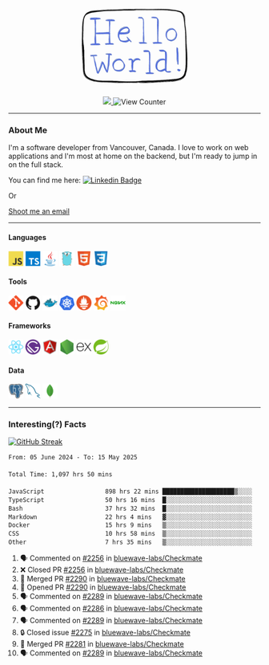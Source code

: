 <div align="center">
    <img src="./img/hello_world.webp" height="200px" width="">
    <div>
        <a href="https://www.linkedin.com/in/ajhollid">
            <img src="https://img.shields.io/badge/LinkedIn-blue"/>
        </a>
        <img src="https://komarev.com/ghpvc/?username=ajhollid&color=yellow" alt="View Counter">
    </div>
</div>

---

### About Me

I'm a software developer from Vancouver, Canada. I love to work on web applications and I'm most at home on the backend, but I'm ready to jump in on the full stack.

You can find me here: [![Linkedin Badge](https://img.shields.io/badge/-ajhollid-blue?style=flat&logo=Linkedin&logoColor=white)](https://www.linkedin.com/in/ajhollid)

Or

[Shoot me an email](mailto:ajhollid@gmail.com)

---

#### Languages

<div>
    <img src="./img/devicons/javascript-original.svg" width=30 height=30 alt="JavaScript">
    <img src="/img/devicons/typescript-original.svg" width=30 height=30 alt="TypeScript">
    <img src="./img/devicons/java-original.svg" width=30 height=30 alt="Java">
    <img src="./img/devicons/go-original.svg" width=30 height=30 alt="Golang">
    <img src="./img/devicons/html5-original.svg" width=30 height=30 alt="HTML 5">
    <img src="./img/devicons/css3-original.svg" width=30 height=30 alt="CSS 3">
</div>

#### Tools

<div>
    <img src="./img/devicons/git-original.svg" width=30 height=30 alt="Git">
    <img src="./img/devicons/github-original.svg" width=30 height=30 alt="Github">
    <img src="./img/devicons/docker-original.svg" width=30 
    height=30 alt="Docker">
    <img src="./img/devicons/kubernetes-original.svg" width=30 height=30 alt="K8">
    <img src="./img/devicons/prometheus-original.svg" width=30 height=30 alt="Prometheus">
    <img src="./img/devicons/grafana-original.svg" width=30 height=30 alt="Grafana">
    <img src="./img/devicons/nginx-original.svg" width=30 height=30 alt="Nginx">
</div>

#### Frameworks

<div>
    <img src="./img/devicons/react-original.svg" width=30 height=30 alt="React">
    <img src="./img/devicons/gatsby-original.svg" width=30 height=30 alt="Gatsby">
    <img src="./img/devicons/angularjs-original.svg" width=30 height=30 alt="AngularJS">
    <img src="./img/devicons/nodejs-original.svg" width=30 height=30 alt="NodeJS">
    <img src="./img/devicons/express-original.svg" width=30 height=30 alt="Express">
    <img src="./img/devicons/spring-original.svg" width=30 height=30 alt="Spring">
</div>

#### Data

<div>
    <img src="./img/devicons/postgresql-original.svg" width=30 height=30 alt="Postgresql">
    <img src="./img/devicons/mysql-original.svg" width=30 height=30 alt="Mysql">
    <img src="./img/devicons/mongodb-original.svg" width=30 height=30 alt="MongoDB">
</div>

---

### Interesting(?) Facts

[![GitHub Streak](http://github-readme-streak-stats.herokuapp.com?user=ajhollid)](https://git.io/streak-stats)

 <!--START_SECTION:waka-->

```txt
From: 05 June 2024 - To: 15 May 2025

Total Time: 1,097 hrs 50 mins

JavaScript                 898 hrs 22 mins ████████████████████▒░░░░   81.27 %
TypeScript                 50 hrs 16 mins  █░░░░░░░░░░░░░░░░░░░░░░░░   04.55 %
Bash                       37 hrs 32 mins  █░░░░░░░░░░░░░░░░░░░░░░░░   03.40 %
Markdown                   22 hrs 4 mins   ▓░░░░░░░░░░░░░░░░░░░░░░░░   02.00 %
Docker                     15 hrs 9 mins   ▒░░░░░░░░░░░░░░░░░░░░░░░░   01.37 %
CSS                        10 hrs 58 mins  ▒░░░░░░░░░░░░░░░░░░░░░░░░   00.99 %
Other                      7 hrs 35 mins   ▒░░░░░░░░░░░░░░░░░░░░░░░░   00.69 %
```

<!--END_SECTION:waka-->


<!--START_SECTION:activity-->
1. 🗣 Commented on [#2256](https://github.com/bluewave-labs/Checkmate/pull/2256#issuecomment-2887249450) in [bluewave-labs/Checkmate](https://github.com/bluewave-labs/Checkmate)
2. ❌ Closed PR [#2256](https://github.com/bluewave-labs/Checkmate/pull/2256) in [bluewave-labs/Checkmate](https://github.com/bluewave-labs/Checkmate)
3. 🎉 Merged PR [#2290](https://github.com/bluewave-labs/Checkmate/pull/2290) in [bluewave-labs/Checkmate](https://github.com/bluewave-labs/Checkmate)
4. 💪 Opened PR [#2290](https://github.com/bluewave-labs/Checkmate/pull/2290) in [bluewave-labs/Checkmate](https://github.com/bluewave-labs/Checkmate)
5. 🗣 Commented on [#2289](https://github.com/bluewave-labs/Checkmate/issues/2289#issuecomment-2887194314) in [bluewave-labs/Checkmate](https://github.com/bluewave-labs/Checkmate)
6. 🗣 Commented on [#2286](https://github.com/bluewave-labs/Checkmate/issues/2286#issuecomment-2887181168) in [bluewave-labs/Checkmate](https://github.com/bluewave-labs/Checkmate)
7. 🗣 Commented on [#2289](https://github.com/bluewave-labs/Checkmate/issues/2289#issuecomment-2887175423) in [bluewave-labs/Checkmate](https://github.com/bluewave-labs/Checkmate)
8. 🔒 Closed issue [#2275](https://github.com/bluewave-labs/Checkmate/issues/2275) in [bluewave-labs/Checkmate](https://github.com/bluewave-labs/Checkmate)
9. 🎉 Merged PR [#2281](https://github.com/bluewave-labs/Checkmate/pull/2281) in [bluewave-labs/Checkmate](https://github.com/bluewave-labs/Checkmate)
10. 🗣 Commented on [#2289](https://github.com/bluewave-labs/Checkmate/issues/2289#issuecomment-2886795777) in [bluewave-labs/Checkmate](https://github.com/bluewave-labs/Checkmate)
<!--END_SECTION:activity-->
